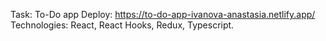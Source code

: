 Task: To-Do app
Deploy: https://to-do-app-ivanova-anastasia.netlify.app/
Technologies: React, React Hooks, Redux, Typescript.

